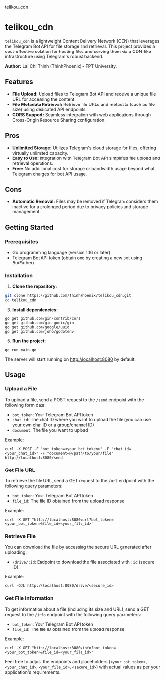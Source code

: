   telikou\_cdn

telikou\_cdn
============

`telikou_cdn` is a lightweight Content Delivery Network (CDN) that leverages the Telegram Bot API for file storage and retrieval. This project provides a cost-effective solution for hosting files and serving them via a CDN-like infrastructure using Telegram's robust backend.

**Author:** Lai Chi Thinh (ThinhPhoenix) - FPT University.

Features
--------

*   **File Upload:** Upload files to Telegram Bot API and receive a unique file URL for accessing the content.
*   **File Metadata Retrieval:** Retrieve file URLs and metadata (such as file size) using dedicated API endpoints.
*   **CORS Support:** Seamless integration with web applications through Cross-Origin Resource Sharing configuration.

Pros
----

*   **Unlimited Storage:** Utilizes Telegram's cloud storage for files, offering virtually unlimited capacity.
*   **Easy to Use:** Integration with Telegram Bot API simplifies file upload and retrieval operations.
*   **Free:** No additional cost for storage or bandwidth usage beyond what Telegram charges for bot API usage.

Cons
----

*   **Automatic Removal:** Files may be removed if Telegram considers them inactive for a prolonged period due to privacy policies and storage management.

Getting Started
---------------

### Prerequisites

*   Go programming language (version 1.16 or later)
*   Telegram Bot API token (obtain one by creating a new bot using BotFather)

### Installation

1.  **Clone the repository:**
```bash
git clone https://github.com/ThinhPhoenix/telikou_cdn.git
cd telikou_cdn
```    

3.  **Install dependencies:**
```golang
go get github.com/gin-contrib/cors
go get github.com/gin-gonic/gin
go get github.com/google/uuid
go get github.com/joho/godotenv
```       
5.  **Run the project:**
```golang
go run main.go
```      

The server will start running on [http://localhost:8080](http://localhost:8080) by default.

Usage
-----

### Upload a File

To upload a file, send a POST request to the `/send` endpoint with the following form data:

*   `bot_token`: Your Telegram Bot API token
*   `chat_id`: The chat ID where you want to upload the file (you can use your own chat ID or a group/channel ID)
*   `document`: The file you want to upload

Example:

    curl -X POST -F "bot_token=<your_bot_token>" -F "chat_id=<your_chat_id>" -F "document=@/path/to/your/file" http://localhost:8080/send
      

### Get File URL

To retrieve the file URL, send a GET request to the `/url` endpoint with the following query parameters:

*   `bot_token`: Your Telegram Bot API token
*   `file_id`: The file ID obtained from the upload response

Example:

    curl -X GET "http://localhost:8080/url?bot_token=<your_bot_token>&file_id=<your_file_id>"
      

### Retrieve File

You can download the file by accessing the secure URL generated after uploading:

*   `/drive/:id`: Endpoint to download the file associated with `:id` (secure ID).

Example:

    curl -OJL http://localhost:8080/drive/<secure_id>
      

### Get File Information

To get information about a file (including its size and URL), send a GET request to the `/info` endpoint with the following query parameters:

*   `bot_token`: Your Telegram Bot API token
*   `file_id`: The file ID obtained from the upload response

Example:

    curl -X GET "http://localhost:8080/info?bot_token=<your_bot_token>&file_id=<your_file_id>"
      

Feel free to adjust the endpoints and placeholders (`<your_bot_token>`, `<your_chat_id>`, `<your_file_id>`, `<secure_id>`) with actual values as per your application's requirements.